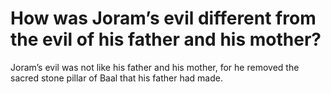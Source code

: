 # How was Joram’s evil different from the evil of his father and his mother?

Joram’s evil was not like his father and his mother, for he removed the sacred stone pillar of Baal that his father had made.

